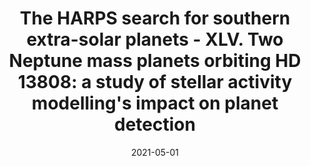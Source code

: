 ---
title: "The HARPS search for southern extra-solar planets - XLV. Two Neptune mass planets orbiting HD 13808: a study of stellar activity modelling's impact on planet detection"
collection: publications
excerpt: "We present a comprehensive analysis of 10 yr of HARPS radial velocities (RVs) of the K2V dwarf star HD 13808, which has previously been reported to host two unconfirmed planet candidates. We use the state-of-the-art nested sampling algorithm POLYCHORD to compare a wide variety of stellar activity models, including simple models exploiting linear correlations between RVs and stellar activity indicators, harmonic models for the activity signals, and a more sophisticated Gaussian process regression model. We show that the use of overly simplistic stellar activity models that are not well-motivated physically can lead to spurious 'detections' of planetary signals that are almost certainly not real. We also reveal some difficulties inherent in parameter and model inference in cases where multiple planetary signals may be present. Our study thus underlines the importance both of exploring a variety of competing models and of understanding the limitations and precision settings of one's sampling algorithm. We also show that at least in the case of HD 13808, we always arrive at consistent conclusions about two particular signals present in the RV, regardless of the stellar activity model we adopt; these two signals correspond to the previously reported though unconfirmed planet candidate signals. Given the robustness and precision with which we can characterize these two signals, we deem them secure planet detections. In particular, we find two planets orbiting HD 13808 at distances of 0.11, 0.26 au with periods of 14.2, 53.8 d, and minimum masses of 11, 10 Earth masses."
date: 2021-05-01
venue: 'MNRAS'
paperurl: 'http://evamariaa.github.io/files/ahrer-harps-search-for-exoplanets-xlv-hd13808bc.pdf'
citation: 'Ahrer, E. et al. (2021), MNRAS, 503, 1248'
---